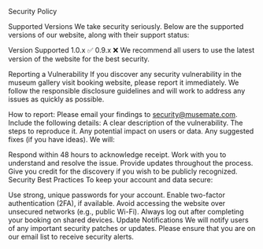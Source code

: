 Security Policy

Supported Versions
We take security seriously. Below are the supported versions of our website, along with their support status:

Version	Supported
1.0.x	:white_check_mark:
0.9.x	:x:
We recommend all users to use the latest version of the website for the best security.

Reporting a Vulnerability
If you discover any security vulnerability in the museum gallery visit booking website, please report it immediately. We follow the responsible disclosure guidelines and will work to address any issues as quickly as possible.

How to report: Please email your findings to security@musemate.com. Include the following details:
A clear description of the vulnerability.
The steps to reproduce it.
Any potential impact on users or data.
Any suggested fixes (if you have ideas).
We will:

Respond within 48 hours to acknowledge receipt.
Work with you to understand and resolve the issue.
Provide updates throughout the process.
Give you credit for the discovery if you wish to be publicly recognized.
Security Best Practices
To keep your account and data secure:

Use strong, unique passwords for your account.
Enable two-factor authentication (2FA), if available.
Avoid accessing the website over unsecured networks (e.g., public Wi-Fi).
Always log out after completing your booking on shared devices.
Update Notifications
We will notify users of any important security patches or updates. Please ensure that you are on our email list to receive security alerts.